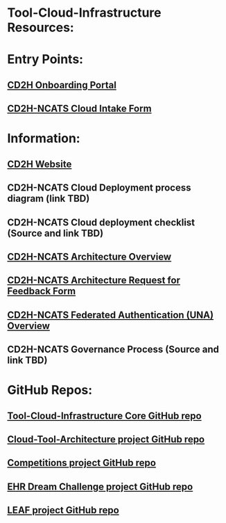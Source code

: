# Tool-Cloud-Infrastructure Resources:

# Entry Points:

## [CD2H Onboarding Portal](http://bit.ly/cd2h-onboarding-form)

## [CD2H-NCATS Cloud Intake Form](https://forms.gle/YdZHUSR9NT2ktt1EA)



# Information:

## [CD2H Website](https://ncats.nih.gov/pubs/features/cd2h)

## CD2H-NCATS Cloud Deployment process diagram (link TBD)

## CD2H-NCATS Cloud deployment checklist (Source and link TBD)
 
## [CD2H-NCATS Architecture Overview](https://docs.google.com/presentation/d/1O8C0Kj5AtX-69C0eY79zaftAQFPYAWAELAZ2Y7-vnnA/edit#slide=id.g5e2ce0d5ce_5_0)

## [CD2H-NCATS Architecture Request for Feedback Form](https://docs.google.com/document/d/10xCBV5jCVd5ALNT_bomQVtRARkRpBRj3U6OD7QNsovs/edit)

## [CD2H-NCATS Federated Authentication (UNA) Overview](https://drive.google.com/open?id=1DclEZEwvEasCX0QfBeJZOTlRB0VYCoOQ)

## CD2H-NCATS Governance Process (Source and link TBD)

# GitHub Repos:

## [Tool-Cloud-Infrastructure Core GitHub repo](https://github.com/data2health/tools-cloud-infrastructure)

## [Cloud-Tool-Architecture project GitHub repo](https://github.com/data2health/Cloud-Tool-Architecture)

## [Competitions project GitHub repo](https://github.com/data2health/competitions-project)

## [EHR Dream Challenge project GitHub repo](https://github.com/data2health/DREAM-Challenge)

## [LEAF project GitHub repo](https://github.com/data2health/leaf-edw)
